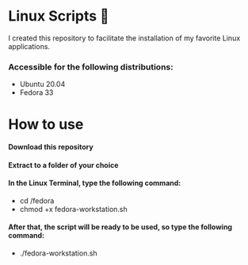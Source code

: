 # Linux Scripts :pushpin:

I created this repository to facilitate the installation of my favorite Linux applications.

### Accessible for the following distributions:
* Ubuntu 20.04
* Fedora 33

# How to use
#### Download this repository
#### Extract to a folder of your choice
#### In the Linux Terminal, type the following command:
* cd /fedora
* chmod +x fedora-workstation.sh
#### After that, the script will be ready to be used, so type the following command:
* ./fedora-workstation.sh 
